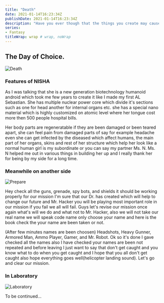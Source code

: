 ```yaml
---
title: "Death"
date: 2021-01-14T16:23:34Z
publishDate: 2021-01-14T16:23:34Z
description: "Have you ever though that the things you create may cause you trouble. It must be helpful for you but it maybe tools for others to use it as a weapon to destroy or create someone's life."
series:
- Fantasy
titleWrap: wrap # wrap, noWrap
---
```


## The Day of Choice.
![Death](/images/talks/death.jpg)

### Features of NISHA
As I was talking that she is a new generation biotechnology humanoid android which took me few years to create it like I made my first AL Sebastian. She has multiple nuclear power core which divide it's sections such as one for head another for internal organs etc. she has a special nano material which is highly customized on atomic level where her tongue cost more then 500 people hospital bills. 

Her body parts are regeneratable if they are been damaged or been teared apart, she can feel pain from damaged parts of say for example headache even she can get infected by the diseased which affect humans, the main part of her organs, skins and rest of her structure which help her look like a normal human girl is my subordinate or you can say my partner Ms. N. Ms. N helped me out in various things in building her up and I really thank her for being by my side for a long time.


### Meanwhile on another side
![Prepare](/images/talks/prepare.jpg)

Hey check all the guns, grenade, spy bots, and shields it should be working properly for our mission I'm sure that our Dr. has created which will help to change our future and Mr. Hacker you will be playing most important role in our mission if you fail we all will fail. Guys let's revise our mission once again what's will we do and what not to Mr. Hacker, also we will not take our real name we will speak code name only choose your name and here is the book check the your name are been taken or not.

(After few minutes names are been choosen) Headshots, Heavy Gunner, Armored Man, Ammo Player, Gamer, and Mr. Robot. Ok so it's done I gave checked all the names also I have checked your names are been not repeated and before leaving I just want to say that don't get caught and you know what to do when you get caught and I hope that you all don't get caught also hope everything goes well(helicopter landing sound). Let's go and clear our mission. 

### In Laboratory
![Laboratory](/images/talks/laboratory.jpg)

To be continued...
